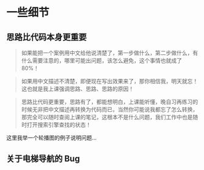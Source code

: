# 一些细节

## 思路比代码本身更重要

> 如果能把一个案例用中文给他说清楚了，第一步做什么，第二步做什么，有什么需要注意的，哪里可能出问题，该怎么避免，这个事情也就成了 80%！

> 如果用中文描述不清楚，即便现在写出效果来了，那你相信我，明天就忘！这也就是我上课强调思路、思路、思路的原因！

> 思路比代码更重要，思路有了，都能想明白，上课能听懂，晚自习再练习的时候无非把中文描述再转换为代码而已，当然你可能说我都忘了怎么转换，那完全可以随时查阅上课的笔记，这根本不是什么问题，我们工作中也是随时打开搜索引擎查找的状态！

这里我举一个轮播图的例子说明问题...

## 关于电梯导航的 Bug

